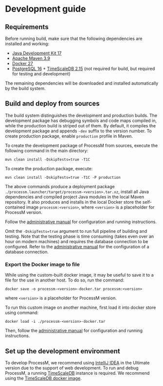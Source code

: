 # Development guide

## Requirements

Before running build, make sure that the following dependencies are installed and working:

* [Java Development Kit 17](https://adoptium.net/temurin/releases/?version=17/)
* [Apache Maven 3.9](https://maven.apache.org/download.cgi)
* [Docker 27](https://www.docker.com/)
* [PostgreSQL 16](https://www.postgresql.org/download/) + [TimeScaleDB 2.15](https://www.docker.com/) (not required for
  build, but required for testing and development)

The remaining dependencies will be downloaded and installed automatically by the build system.

## Build and deploy from sources

The build system distinguishes the development and production builds. The development package has debugging symbols
and code maps compiled in, while the production build is striped out of them. By default, it compiles the development
package and appends `-dev` suffix to the version number. To create production package, enable `production` profile in
Maven.

To create the development package of ProcessM from sources, execute the following command in the main directory:

```shell
mvn clean install -DskipTests=true -T1C
```

To create the production package, execute:

```shell
mvn clean install -DskipTests=true -T1C -P production
```

The above commands produce a deployment package `./processm.launcher/target/processm-<version>.tar.xz`, install
all Java dependencies and compiled project Java modules in the local Maven repository. It also produces and installs in
the local Docker store the self-contained image `processm:<version>`, where `<version>` is a placeholder for ProcessM
version.

Follow the [administrative manual](administrative_manual.md) for configuration and running instructions.

Omit the `-DskipTests=true` argument to run full pipeline of building and testing. Note that the testing phase is time
consuming (takes even over an hour on modern machines) and requires the database connection to be configured. Refer to
the [administrative manual](administrative_manual.md) for the configuration of a database connection.

### Export the Docker image to file

While using the custom-built docker image, it may be useful to save it to a file for the use in another host.
To do so, run the command:

```shell
docker save -o processm-<version>-docker.tar processm:<version>
```

where `<version>` is a placeholder for ProcessM version.

To run this custom image on another machine, first load it into docker store using command:

```shell
docker load -i ./processm-<version>-docker.tar
```

Then, follow the [administrative manual](administrative_manual.md) for configuration and running instructions.

## Set up the development environment

To develop ProcessM, we recommend using [IntelliJ IDEA](https://www.jetbrains.com/idea/) in the Ultimate version due
to the support of web development. To run and debug ProcessM, a
running [TimeScaleDB](https://github.com/timescale/timescaledb)
instance is required. We recommend using
the [TimeScaleDB docker image](https://hub.docker.com/r/timescale/timescaledb/).
